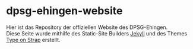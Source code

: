 # dpsg-ehingen-website

Hier ist das Repository der offiziellen Website des DPSG-Ehingen.\
Diese Seite wurde mithilfe des Static-Site Builders [Jekyll](https://jekyllrb.com/) und des Themes [Type on Strap](https://github.com/sylhare/Type-on-Strap) erstellt.